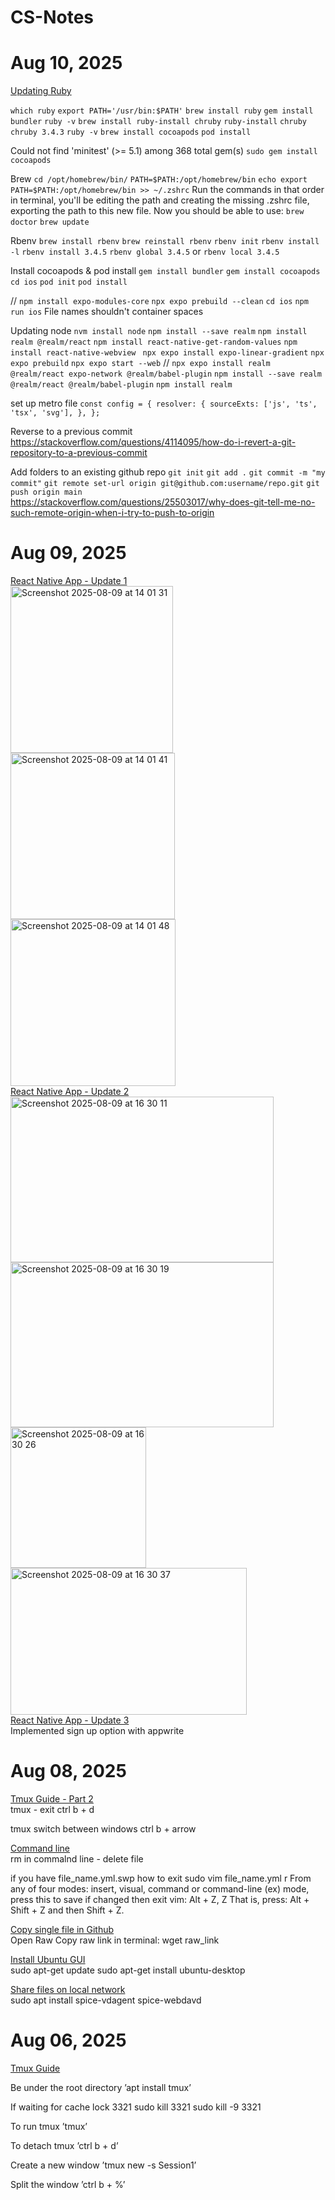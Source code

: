 # CS-Notes
# Aug 10, 2025
<ins>Updating Ruby</ins>
<br />

`which ruby`
`export PATH='/usr/bin:$PATH'`
`brew install ruby`
`gem install bundler`
`ruby -v`
`brew install ruby-install chruby`
`ruby-install`
`chruby`
`chruby 3.4.3`
`ruby -v`
`brew install cocoapods`
`pod install`

Could not find 'minitest' (>= 5.1) among 368 total gem(s)
`sudo gem install cocoapods`

Brew
`cd /opt/homebrew/bin/`
`PATH=$PATH:/opt/homebrew/bin`
`echo export PATH=$PATH:/opt/homebrew/bin >> ~/.zshrc`
Run the commands in that order in terminal, you'll be editing the path and creating the missing .zshrc file, exporting the path to this new file.
Now you should be able to use:
`brew doctor`
`brew update`

Rbenv
`brew install rbenv`
`brew reinstall rbenv`
`rbenv init`
`rbenv install -l`
`rbenv install 3.4.5`
`rbenv global 3.4.5` or `rbenv local 3.4.5`

Install cocoapods & pod install
`gem install bundler`
`gem install cocoapods`
`cd ios`
`pod init`
`pod install`


// `npm install expo-modules-core`
`npx expo prebuild --clean`
`cd ios`
`npm run ios`
File names shouldn't container spaces

Updating node
`nvm install node`
`npm install --save realm`
`npm install realm @realm/react`
`npm install react-native-get-random-values`
`npm install react-native-webview `
`npx expo install expo-linear-gradient`
`npx expo prebuild`
`npx expo start --web`
// `npx expo install realm @realm/react expo-network @realm/babel-plugin`
`npm install --save realm @realm/react @realm/babel-plugin`
`npm install realm`

set up metro file
`const config = {
  resolver: {
    sourceExts: ['js', 'ts', 'tsx', 'svg'],
  },
};
`

Reverse to a previous commit
<br/>
https://stackoverflow.com/questions/4114095/how-do-i-revert-a-git-repository-to-a-previous-commit

Add folders to an existing github repo
`git init`
`git add .`
`git commit -m "my commit"`
`git remote set-url origin git@github.com:username/repo.git`
`git push origin main`
<br/>
https://stackoverflow.com/questions/25503017/why-does-git-tell-me-no-such-remote-origin-when-i-try-to-push-to-origin


# Aug 09, 2025
<ins>React Native App - Update 1</ins>
<br />
<img width="260" height="267" alt="Screenshot 2025-08-09 at 14 01 31" src="https://github.com/user-attachments/assets/fe80da3f-79e4-408e-be89-21ccb68485b2" />
<img width="263" height="266" alt="Screenshot 2025-08-09 at 14 01 41" src="https://github.com/user-attachments/assets/459973fc-7571-487f-8d1c-ae61ab085d61" />
<img width="264" height="267" alt="Screenshot 2025-08-09 at 14 01 48" src="https://github.com/user-attachments/assets/e5523723-9eb5-40dd-baa0-23add6351da6" />
<br />
<ins>React Native App - Update 2</ins>
<br />
<img width="421" height="265" alt="Screenshot 2025-08-09 at 16 30 11" src="https://github.com/user-attachments/assets/249b9917-34f2-4f53-bee5-c5bc2690b96e" />
<img width="421" height="264" alt="Screenshot 2025-08-09 at 16 30 19" src="https://github.com/user-attachments/assets/558dd355-8dd0-459c-a2ff-f2a4c1764e96" />
<img width="217" height="225" alt="Screenshot 2025-08-09 at 16 30 26" src="https://github.com/user-attachments/assets/65d7446c-8738-4097-bcf6-e18af5f5f3c4" />
<img width="378" height="235" alt="Screenshot 2025-08-09 at 16 30 37" src="https://github.com/user-attachments/assets/5352edd8-472c-49fb-9f14-184633732853" />
<br />
<ins>React Native App - Update 3</ins>
<br />
Implemented sign up option with appwrite

# Aug 08, 2025
<ins>Tmux Guide - Part 2 </ins>
<br />
tmux - exit 
ctrl b + d 

tmux switch between windows 
ctrl b + arrow

<ins>Command line</ins>
<br />
rm in commalnd line - delete file

if you have file_name.yml.swp
how to exit 
sudo vim file_name.yml
r
From any of four modes: insert, visual, command or command-line (ex) mode, press this to save if changed then exit vim:
Alt + Z, Z
That is, press: Alt + Shift + Z and then Shift + Z.

<ins>Copy single file in Github</ins>
<br />
Open Raw
Copy raw link
in terminal: wget raw_link

<ins>Install Ubuntu GUI</ins>
<br />
sudo apt-get update
sudo apt-get install ubuntu-desktop


<ins>Share files on local network</ins>
<br />
sudo apt install spice-vdagent spice-webdavd

# Aug 06, 2025

<ins>Tmux Guide</ins>

Be under the root directory
’apt install tmux’

If waiting for cache lock 3321
sudo kill 3321
sudo kill -9 3321

To run tmux
’tmux’

To detach tmux
’ctrl b + d’

Create a new window
’tmux new -s Session1’

Split the window
’ctrl b + %’

